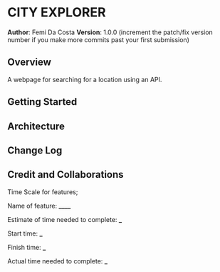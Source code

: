 # CITY EXPLORER

**Author**: Femi Da Costa
**Version**: 1.0.0 (increment the patch/fix version number if you make more commits past your first submission)

## Overview

A webpage for searching for a location using an API.

## Getting Started

<!-- What are the steps that a user must take in order to build this app on their own machine and get it running? -->

## Architecture

<!-- Provide a detailed description of the application design. What technologies (languages, libraries, etc) you're using, and any other relevant design information. -->

## Change Log

<!-- Use this area to document the iterative changes made to your application as each feature is successfully implemented. Use time stamps. Here's an example:

01-01-2001 4:59pm - Application now has a fully-functional express server, with a GET route for the location resource. -->

## Credit and Collaborations

<!-- Give credit (and a link) to other people or resources that helped you build this application. -->

Time Scale for features;

Name of feature: **\_\_\_\_**

Estimate of time needed to complete: **\_**

Start time: **\_**

Finish time: **\_**

Actual time needed to complete: **\_**
